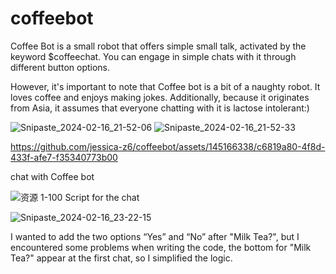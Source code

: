 # coffeebot


Coffee Bot is a small robot that offers simple small talk, activated by the keyword $coffeechat. You can engage in simple chats with it through different button options. 

However, it's important to note that Coffee bot is a bit of a naughty robot. It loves coffee and enjoys making jokes. Additionally, because it originates from Asia, it assumes that everyone chatting with it is lactose intolerant:)

![Snipaste_2024-02-16_21-52-06](https://github.com/jessica-z6/coffeebot/assets/145166338/17963797-b90e-4c86-9d33-92a755f3f97b)
![Snipaste_2024-02-16_21-52-33](https://github.com/jessica-z6/coffeebot/assets/145166338/2a457a43-3d05-4bb8-9ac2-f87adf352871)


https://github.com/jessica-z6/coffeebot/assets/145166338/c6819a80-4f8d-433f-afe7-f35340773b00

chat with Coffee bot




![资源 1-100](https://github.com/jessica-z6/coffeebot/assets/145166338/bee8408b-8e03-42a0-ae1d-d58b991f5a4f)
Script for the chat


![Snipaste_2024-02-16_23-22-15](https://github.com/jessica-z6/coffeebot/assets/145166338/018f0fb8-5413-4cf1-b2fa-7e05cd5a8b46)

I wanted to add the two options “Yes” and “No” after "Milk Tea?", but I encountered some problems when writing the code, the bottom for "Milk Tea?" appear at the first chat, so I simplified the logic.
